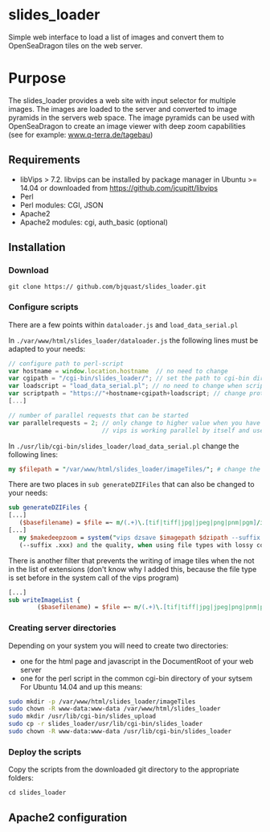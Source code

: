 # slides_loader
Simple web interface to load a list of images and convert them to OpenSeaDragon tiles on the web server. 

# Purpose
The slides_loader provides a web site with input selector for multiple images. The images are loaded to the server and converted to image pyramids in the servers web space. The image pyramids can be used with OpenSeaDragon to create an image viewer with deep zoom capabilities (see for example: www.q-terra.de/tagebau)



## Requirements

 * libVips > 7.2. libvips can be installed by package manager in Ubuntu >= 14.04 or downloaded from https://github.com/jcupitt/libvips
 * Perl 
 * Perl modules: CGI, JSON
 * Apache2 
 * Apache2 modules: cgi, auth_basic (optional)

## Installation

### Download

`git clone https:// github.com/bjquast/slides_loader.git`

### Configure scripts

There are a few points within `dataloader.js` and `load_data_serial.pl`

In `./var/www/html/slides_loader/dataloader.js` the following lines must be adapted to your needs:

```js
// configure path to perl-script
var hostname = window.location.hostname  // no need to change
var cgipath = "/cgi-bin/slides_loader/"; // set the path to cgi-bin directory as it is called in URL / here Ubuntu standard
var loadscript = "load_data_serial.pl"; // no need to change when script name is not changes
var scriptpath = "https://"+hostname+cgipath+loadscript; // change protocol part when you are not using https (insecure) 
[...]
```
```js
// number of parallel requests that can be started 
var parallelrequests = 2; // only change to higher value when you have more than 4 cpu cores available.
                          // vips is working parallel by itself and uses 200 to 300% of the cpu for each called process.
```

In `./usr/lib/cgi-bin/slides_loader/load_data_serial.pl` change the following lines:

```perl
my $filepath = "/var/www/html/slides_loader/imageTiles/"; # change the directory path when you want to use any other directory to store the files
```

There are two places in `sub generateDZIFiles` that can also be changed to your needs:
```perl
sub generateDZIFiles {
[...]
   ($basefilename) = $file =~ m/(.+)\.[tif|tiff|jpg|jpeg|png|pnm|pgm]/i; # add or remove file extensions that are allowed to be loaded
[...]
   my $makedeepzoom = system("vips dzsave $imagepath $dzipath --suffix .jpg[Q=100]"); # set the file type of the created tiles
   (--suffix .xxx) and the quality, when using file types with lossy compression ([Q=XXX%])
```

There is another filter that prevents the writing of image tiles when the not in the list of extensions (don't know why I added this, because the file type is set before in the system call of the vips program)
```perl
[...]
sub writeImageList {
        ($basefilename) = $file =~ m/(.+)\.[tif|tiff|jpg|jpeg|png|pnm|pgm]/i; # change when you want to write other file types as image tiles
```

### Creating server directories
Depending on your system you will need to create two directories:
 * one for the html page and javascript in the DocumentRoot of your web server
 * one for the perl script in the common cgi-bin directory of your sytsem
 For Ubuntu 14.04 and up this means:
 
 ```bash
 sudo mkdir -p /var/www/html/slides_loader/imageTiles
 sudo chown -R www-data:www-data /var/www/html/slides_loader
 sudo mkdir /usr/lib/cgi-bin/slides_upload
 sudo cp -r slides_loader/usr/lib/cgi-bin/slides_loader
 sudo chown -R www-data:www-data /usr/lib/cgi-bin/slides_loader
 ```

### Deploy the scripts
 Copy the scripts from the downloaded git directory to the appropriate folders:

```
cd slides_loader

```



## Apache2 configuration

